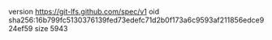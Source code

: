 version https://git-lfs.github.com/spec/v1
oid sha256:16b799fc5130376139fed73edefc71d2b0f173a6c9593af211856edce924ef59
size 5943
